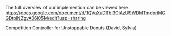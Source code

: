 The full overview of our implemention can be viewed here: https://docs.google.com/document/d/1QVqXuDTbI3OiAzU9WDMTmdpriMGGDtpiNZgvA06i05M/edit?usp=sharing


Competition Controller for Unstoppable Donuts (David, Sylvia)
